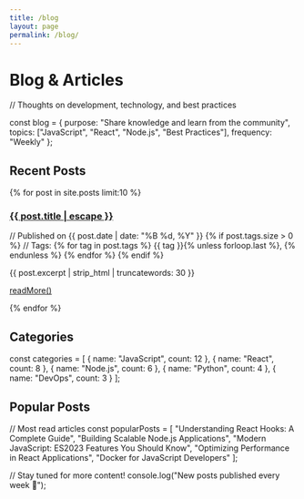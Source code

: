 ```yaml
---
title: /blog
layout: page
permalink: /blog/
---
```


# <span class="ide-keyword">Blog</span> <span class="ide-operator">&</span> <span class="ide-class">Articles</span>

<span class="ide-comment">// Thoughts on development, technology, and best practices</span>

<span class="ide-keyword">const</span> <span class="ide-variable">blog</span> <span class="ide-operator">=</span> <span class="ide-bracket">{</span>
  <span class="ide-property">purpose</span><span class="ide-operator">:</span> <span class="ide-string">"Share knowledge and learn from the community"</span><span class="ide-operator">,</span>
  <span class="ide-property">topics</span><span class="ide-operator">:</span> <span class="ide-bracket">[</span><span class="ide-string">"JavaScript"</span><span class="ide-operator">,</span> <span class="ide-string">"React"</span><span class="ide-operator">,</span> <span class="ide-string">"Node.js"</span><span class="ide-operator">,</span> <span class="ide-string">"Best Practices"</span><span class="ide-bracket">]</span><span class="ide-operator">,</span>
  <span class="ide-property">frequency</span><span class="ide-operator">:</span> <span class="ide-string">"Weekly"</span>
<span class="ide-bracket">}</span><span class="ide-operator">;</span>

## <span class="ide-keyword">Recent</span> <span class="ide-class">Posts</span>

<div class="blog-posts">
  {% for post in site.posts limit:10 %}
    <article class="blog-post">
      <h3><a href="{{ post.url | relative_url }}">{{ post.title | escape }}</a></h3>
      <p class="post-meta">
        <span class="ide-comment">// Published on</span> 
        <span class="ide-property">{{ post.date | date: "%B %d, %Y" }}</span>
        {% if post.tags.size > 0 %}
          <span class="ide-comment">// Tags:</span>
          {% for tag in post.tags %}
            <span class="ide-string">{{ tag }}</span>{% unless forloop.last %}, {% endunless %}
          {% endfor %}
        {% endif %}
      </p>
      <p>{{ post.excerpt | strip_html | truncatewords: 30 }}</p>
      <p><a href="{{ post.url | relative_url }}" class="read-more">
        <span class="ide-function">readMore</span><span class="ide-bracket">()</span>
      </a></p>
    </article>
  {% endfor %}
</div>

## <span class="ide-keyword">Categories</span>

<span class="ide-keyword">const</span> <span class="ide-variable">categories</span> <span class="ide-operator">=</span> <span class="ide-bracket">[</span>
  <span class="ide-bracket">{</span> <span class="ide-property">name</span><span class="ide-operator">:</span> <span class="ide-string">"JavaScript"</span><span class="ide-operator">,</span> <span class="ide-property">count</span><span class="ide-operator">:</span> <span class="ide-number">12</span> <span class="ide-bracket">}</span><span class="ide-operator">,</span>
  <span class="ide-bracket">{</span> <span class="ide-property">name</span><span class="ide-operator">:</span> <span class="ide-string">"React"</span><span class="ide-operator">,</span> <span class="ide-property">count</span><span class="ide-operator">:</span> <span class="ide-number">8</span> <span class="ide-bracket">}</span><span class="ide-operator">,</span>
  <span class="ide-bracket">{</span> <span class="ide-property">name</span><span class="ide-operator">:</span> <span class="ide-string">"Node.js"</span><span class="ide-operator">,</span> <span class="ide-property">count</span><span class="ide-operator">:</span> <span class="ide-number">6</span> <span class="ide-bracket">}</span><span class="ide-operator">,</span>
  <span class="ide-bracket">{</span> <span class="ide-property">name</span><span class="ide-operator">:</span> <span class="ide-string">"Python"</span><span class="ide-operator">,</span> <span class="ide-property">count</span><span class="ide-operator">:</span> <span class="ide-number">4</span> <span class="ide-bracket">}</span><span class="ide-operator">,</span>
  <span class="ide-bracket">{</span> <span class="ide-property">name</span><span class="ide-operator">:</span> <span class="ide-string">"DevOps"</span><span class="ide-operator">,</span> <span class="ide-property">count</span><span class="ide-operator">:</span> <span class="ide-number">3</span> <span class="ide-bracket">}</span>
<span class="ide-bracket">]</span><span class="ide-operator">;</span>

## <span class="ide-keyword">Popular</span> <span class="ide-class">Posts</span>

<span class="ide-comment">// Most read articles</span>
<span class="ide-keyword">const</span> <span class="ide-variable">popularPosts</span> <span class="ide-operator">=</span> <span class="ide-bracket">[</span>
  <span class="ide-string">"Understanding React Hooks: A Complete Guide"</span><span class="ide-operator">,</span>
  <span class="ide-string">"Building Scalable Node.js Applications"</span><span class="ide-operator">,</span>
  <span class="ide-string">"Modern JavaScript: ES2023 Features You Should Know"</span><span class="ide-operator">,</span>
  <span class="ide-string">"Optimizing Performance in React Applications"</span><span class="ide-operator">,</span>
  <span class="ide-string">"Docker for JavaScript Developers"</span>
<span class="ide-bracket">]</span><span class="ide-operator">;</span>

<span class="ide-comment">// Stay tuned for more content!</span>
<span class="ide-keyword">console</span><span class="ide-operator">.</span><span class="ide-function">log</span><span class="ide-bracket">(</span><span class="ide-string">"New posts published every week 📝"</span><span class="ide-bracket">)</span><span class="ide-operator">;</span>
